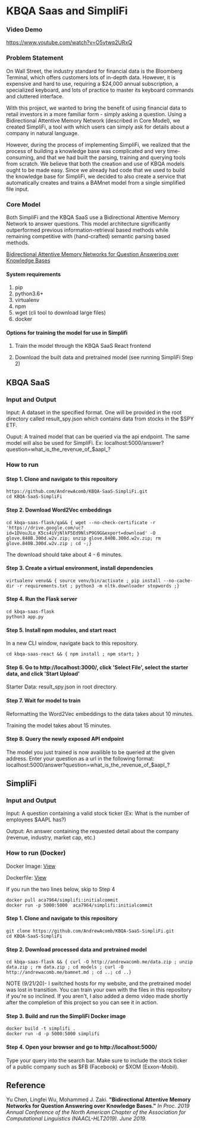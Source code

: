 # KBQA Saas and SimpliFi #

### Video Demo
https://www.youtube.com/watch?v=O5vtwq2URxQ



### Problem Statement

On Wall Street, the industry standard for financial data is the Bloomberg Terminal, which offers customers lots of in-depth data. However, it is expensive and hard to use, requiring a $24,000 annual subscription, a specialized keyboard, and lots of practice to master its keyboard commands and cluttered interface. 

With this project, we wanted to bring the benefit of using financial data to retail investors in a more familiar form - simply asking a question. Using a Bidirectional Attentive Memory Network (described in Core Model), we created SimpliFi, a tool with which users can simply ask for details about a company in natural language.

However, during the process of implementing SimpliFi, we realized that the process of building a knowledge base was complicated and very time-consuming, and that we had built the parsing, training and querying tools from scratch. We believe that both the creation and use of KBQA models ought to be made easy. Since we already had code that we used to build the knowledge base for SimpliFi, we decided to also create a service that automatically creates and trains a BAMnet model from a single simplified file input. 

### Core Model

Both SimpliFi and the KBQA SaaS use a Bidirectional Attentive Memory Network to answer questions. This model architecture significantly outperformed previous information-retrieval based methods while remaining competitive with (hand-crafted) semantic parsing based methods.

[Bidirectional Attentive Memory Networks for Question Answering over Knowledge Bases](https://arxiv.org/abs/1903.02188)

#### System requirements

1. pip
2. python3.6+
3. virtualenv
3. npm
4. wget (cli tool to download large files)
5. docker


#### Options for training the model for use in Simplifi

1. Train the model through the KBQA SaaS React frontend

2. Download the built data and pretrained model (see running SimpliFi Step 2)




## KBQA SaaS

### Input and Output

Input: A dataset in the specified format. One will be provided in the root directory called result_spy.json which contains data from stocks in the $SPY ETF.

Ouput: A trained model that can be queried via the api endpoint. The same model will also be used for SimpliFi.
Ex: localhost:5000/answer?question=what_is_the_revenue_of_$aapl_? 


### How to run 

#### Step 1. Clone and navigate to this repository

```
https://github.com/AndrewAcomb/KBQA-SaaS-SimpliFi.git
cd KBQA-SaaS-SimpliFi
```

#### Step 2. Download Word2Vec embeddings

```
cd kbqa-saas-flask/qa&& { wget --no-check-certificate -r 'https://drive.google.com/uc?id=1DVouJLo_K5cs4iVjNlkF5Ed9NlsP9G9G&export=download' -O glove.840B.300d.w2v.zip; unzip glove.840B.300d.w2v.zip; rm glove.840B.300d.w2v.zip ; cd -;}
```

The download should take about 4 - 6 minutes.

#### Step 3. Create a virtual environment, install dependencies

```
virtualenv venv&& { source venv/bin/activate ; pip install --no-cache-dir -r requirements.txt ; python3 -m nltk.downloader stopwords ;}
```

#### Step 4. Run the Flask server
```
cd kbqa-saas-flask
python3 app.py
```

#### Step 5. Install npm modules, and start react

In a new CLI window, navigate back to this repository.
```
cd kbqa-saas-react && { npm install ; npm start; }
```

#### Step 6. Go to http://localhost:3000/, click 'Select File', select the starter data, and click 'Start Upload'

Starter Data: result_spy.json in root directory.

#### Step 7. Wait for model to train

Reformatting the Word2Vec embeddings to the data takes about 10 minutes.

Training the model takes about 15 minutes.

#### Step 8. Query the newly exposed API endpoint

The model you just trained is now availible to be queried at the given address.
Enter your question as a url in the following format: localhost:5000/answer?question=what_is_the_revenue_of_$aapl_? 




## SimpliFi

### Input and Output

Input: A question containing a valid stock ticker (Ex: What is the number of employees $AAPL has?)

Output: An answer containing the requested detail about the company (revenue, industry, market cap, etc.)


### How to run (Docker)

Docker Image: [View](https://hub.docker.com/r/aca7964/simplifi)

Dockerfile: [View](https://github.com/AndrewAcomb/KBQA-SaaS-SimpliFi/blob/master/Dockerfile)

If you run the two lines below, skip to Step 4
```
docker pull aca7964/simplifi:initialcommit
docker run -p 5000:5000  aca7964/simplifi:initialcommit
```

#### Step 1. Clone and navigate to this repository

```
git clone https://github.com/AndrewAcomb/KBQA-SaaS-SimpliFi.git
cd KBQA-SaaS-SimpliFi
```

#### Step 2. Download processed data and pretrained model

```
cd kbqa-saas-flask && { curl -O http://andrewacomb.me/data.zip ; unzip data.zip ; rm data.zip ; cd models ; curl -O http://andrewacomb.me/bamnet.md ; cd ..; cd ..}
```
NOTE (9/21/20)- I switched hosts for my website, and the pretrained model was lost in transition. You can train your own with the files in this repository if you're so inclined. If you aren't, I also added a demo video made shortly after the completion of this project so you can see it in action.

#### Step 3. Build and run the SimpliFi Docker image

```
docker build -t simplifi .
docker run -d -p 5000:5000 simplifi
```

#### Step 4. Open your browser and go to http://localhost:5000/

Type your query into the search bar. Make sure to include the stock ticker of a public company such as $FB (Facebook) or $XOM (Exxon-Mobil).




## Reference

Yu Chen, Lingfei Wu, Mohammed J. Zaki. **"Bidirectional Attentive Memory Networks for Question Answering over Knowledge Bases."** *In Proc. 2019 Annual Conference of the North American Chapter of the Association for Computational Linguistics (NAACL-HLT2019). June 2019.*
